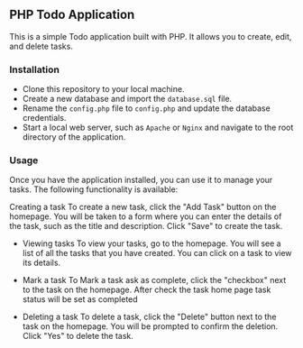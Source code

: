 ## PHP Todo Application
This is a simple Todo application built with PHP. It allows you to create, edit, and delete tasks.

### Installation
- Clone this repository to your local machine.
- Create a new database and import the `database.sql` file.
- Rename the `config.php` file to `config.php` and update the database credentials.
- Start a local web server, such as `Apache` or `Nginx` and navigate to the root directory of the application.

### Usage
Once you have the application installed, you can use it to manage your tasks. The following functionality is available:

Creating a task
To create a new task, click the "Add Task" button on the homepage. You will be taken to a form where you can enter the details of the task, such as the title and description. Click "Save" to create the task.

- Viewing tasks
To view your tasks, go to the homepage. You will see a list of all the tasks that you have created. You can click on a task to view its details.

- Mark a task
To Mark a task ask as complete, click the "checkbox" next to the task on the homepage. After check the task home page task status will be set as completed 

- Deleting a task
To delete a task, click the "Delete" button next to the task on the homepage. You will be prompted to confirm the deletion. Click "Yes" to delete the task.